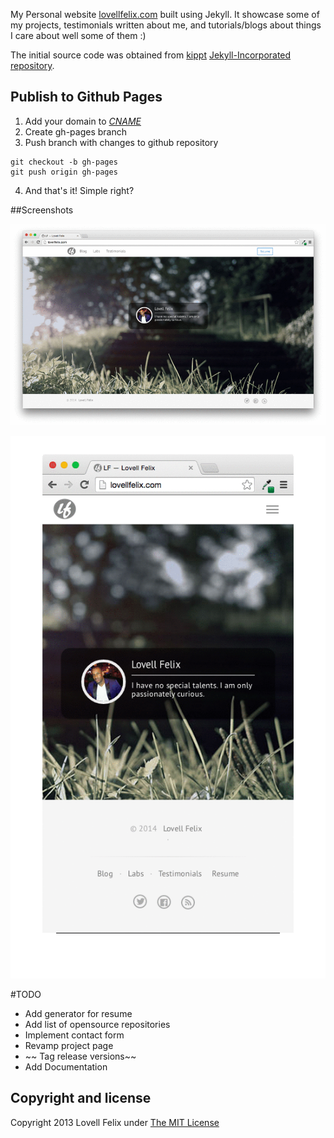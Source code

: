 
My Personal website [lovellfelix.com](http://lovellfelix.com) built using Jekyll. It showcase some of my projects, testimonials written about me, and tutorials/blogs about things I care about well some of them :)

The initial source code was obtained from [kippt](https://github.com/kippt) [Jekyll-Incorporated repository](https://github.com/kippt/jekyll-incorporated).

## Publish to Github Pages
1. Add your domain to [_CNAME_](CNAME)
2. Create gh-pages branch
3. Push branch with changes to github repository

```
git checkout -b gh-pages
git push origin gh-pages

```
4. And that's it! Simple right?

##Screenshots

![Modern layout](https://raw.githubusercontent.com/lovellfelix/lovellfelix.com/master/screenshots/Screenshots_animated.gif)

![Responsive layout](https://raw.githubusercontent.com/lovellfelix/lovellfelix.com/master/screenshots/Screenshots_animated_res.gif)

#TODO

* Add generator for resume
* Add list of opensource repositories
* Implement contact form
* Revamp project page
* ~~ Tag release versions~~
* Add Documentation

## Copyright and license

Copyright 2013 Lovell Felix under [The MIT License ](LICENSE)
